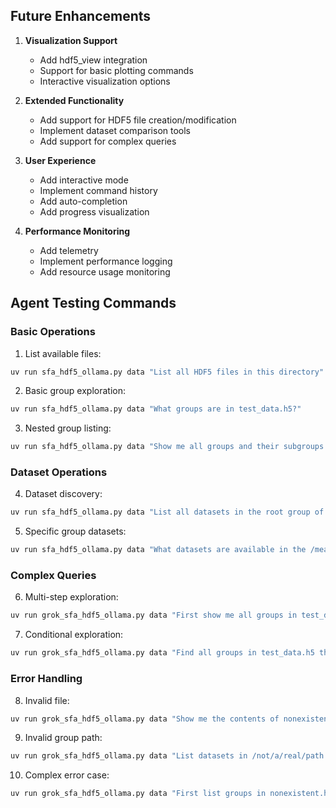 ## Future Enhancements

1. **Visualization Support**
   - Add hdf5_view integration
   - Support for basic plotting commands
   - Interactive visualization options

2. **Extended Functionality**
   - Add support for HDF5 file creation/modification
   - Implement dataset comparison tools
   - Add support for complex queries

3. **User Experience**
   - Add interactive mode
   - Implement command history
   - Add auto-completion
   - Add progress visualization

4. **Performance Monitoring**
   - Add telemetry
   - Implement performance logging
   - Add resource usage monitoring

## Agent Testing Commands

### Basic Operations
1. List available files:
```bash
uv run sfa_hdf5_ollama.py data "List all HDF5 files in this directory"
```

2. Basic group exploration:
```bash
uv run sfa_hdf5_ollama.py data "What groups are in test_data.h5?"
```

3. Nested group listing:
```bash
uv run sfa_hdf5_ollama.py data "Show me all groups and their subgroups in test_data.h5"
```

### Dataset Operations
4. Dataset discovery:
```bash
uv run sfa_hdf5_ollama.py data "List all datasets in the root group of test_data.h5"
```

5. Specific group datasets:
```bash
uv run sfa_hdf5_ollama.py data "What datasets are available in the /measurements group of test_data.h5?"
```

### Complex Queries
6. Multi-step exploration:
```bash
uv run grok_sfa_hdf5_ollama.py data "First show me all groups in test_data.h5, then list the datasets in the deepest group"
```

7. Conditional exploration:
```bash
uv run grok_sfa_hdf5_ollama.py data "Find all groups in test_data.h5 that contain datasets"
```

### Error Handling
8. Invalid file:
```bash
uv run grok_sfa_hdf5_ollama.py data "Show me the contents of nonexistent.h5"
```

9. Invalid group path:
```bash
uv run grok_sfa_hdf5_ollama.py data "List datasets in /not/a/real/path within test_data.h5"
```

10. Complex error case:
```bash
uv run grok_sfa_hdf5_ollama.py data "First list groups in nonexistent.h5, then show datasets in test_data.h5"
```

